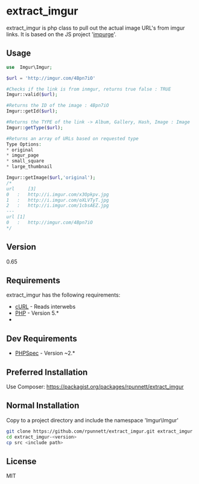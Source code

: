 extract_imgur
=========

extract_imgur is php class to pull out the actual image URL's from imgur links. It is based on the JS project '[impurge]'.


Usage
----
```php
use  Imgur\Imgur;

$url = 'http://imgur.com/4Bpn7iO'

#Checks if the link is from inmgur, returns true false : TRUE
Imgur::valid($url); 

#Returns the ID of the image : 4Bpn7iO
Imgur::getId($url); 

#Returns the TYPE of the link -> Album, Gallery, Hash, Image : Image
Imgur::getType($url); 

#Returns an array of URLs based on requested type
Type Options:
* original
* imgur_page
* small_square
* large_thumbnail

Imgur::getImage($url,'original');
/*
url		[3]
0   :   http://i.imgur.com/x3Opkpv.jpg
1   :   http://i.imgur.com/oXLVTyT.jpg
2   :	http://i.imgur.com/1cbsAEZ.jpg
---
url [1]
0   :	http://imgur.com/4Bpn7iO
*/
```

Version
----

0.65

Requirements
-----------

extract_imgur has the following requirements:

* [cURL] - Reads interwebs
* [PHP] - Version 5.*
* 

Dev Requirements
-----------
* [PHPSpec] - Version ~2.*

Preferred Installation
--------------
Use Composer: https://packagist.org/packages/rpunnett/extract_imgur

Normal Installation
--------------
Copy to a project directory and include the namespace 'Imgur\Imgur'

```sh
git clone https://github.com/rpunnett/extract_imgur.git extract_imgur
cd extract_imgur-<version>
cp src <include path>
```


License
----

MIT



[robert punnett]:https://github.com/rpunnett
[cURL]:http://curl.haxx.se/
[PHP]:http://php.net/
[impurge]:https://github.com/hortinstein/impurge
[PHPSpec]:http://www.phpspec.net
